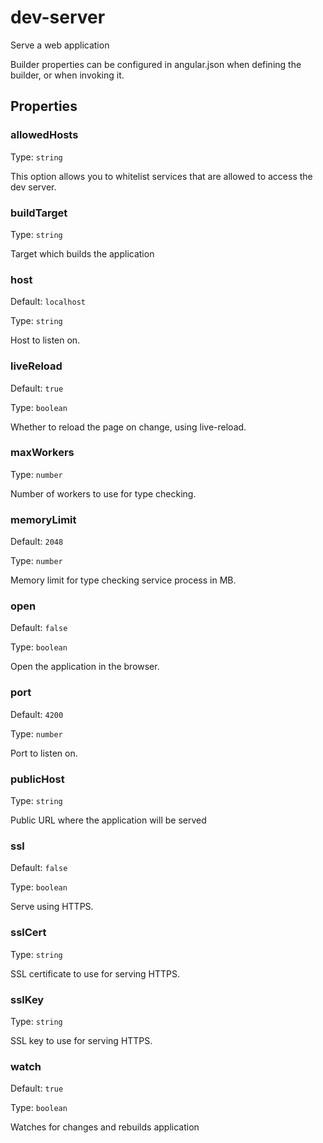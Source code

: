 # dev-server

Serve a web application

Builder properties can be configured in angular.json when defining the builder, or when invoking it.

## Properties

### allowedHosts

Type: `string`

This option allows you to whitelist services that are allowed to access the dev server.

### buildTarget

Type: `string`

Target which builds the application

### host

Default: `localhost`

Type: `string`

Host to listen on.

### liveReload

Default: `true`

Type: `boolean`

Whether to reload the page on change, using live-reload.

### maxWorkers

Type: `number`

Number of workers to use for type checking.

### memoryLimit

Default: `2048`

Type: `number`

Memory limit for type checking service process in MB.

### open

Default: `false`

Type: `boolean`

Open the application in the browser.

### port

Default: `4200`

Type: `number`

Port to listen on.

### publicHost

Type: `string`

Public URL where the application will be served

### ssl

Default: `false`

Type: `boolean`

Serve using HTTPS.

### sslCert

Type: `string`

SSL certificate to use for serving HTTPS.

### sslKey

Type: `string`

SSL key to use for serving HTTPS.

### watch

Default: `true`

Type: `boolean`

Watches for changes and rebuilds application
